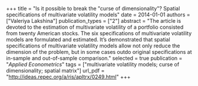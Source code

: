+++
title = "Is it possible to break the "curse of dimensionality"? Spatial specifications of multivariate volatility models"
date = 2014-01-01
authors = ["Valeriya Lakshina"]
publication_types = ["2"]
abstract = "The article is devoted to the estimation of multivariate volatility of a portfolio consisted from twenty American stocks. The six specifications of multivariate volatility models are formulated and estimated. It’s demonstrated that spatial specifications of multivariate volatility models allow not only reduce the dimension of the problem, but in some cases outdo original specifications at in-sample and out-of-sample comparison."
selected = true
publication = "*Applied Econometrics*"
tags = ["multivariate volatility models; curse of dimensionality; spatial matrix"]
url_pdf = "http://ideas.repec.org/a/ris/apltrx/0249.html"
+++

